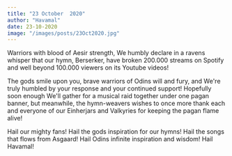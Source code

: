 ```yaml
---
title: "23 October  2020"
author: "Havamal"
date: 23-10-2020
image: "/images/posts/23Oct2020.jpg"
---
```


Warriors with blood of Aesir strength, We humbly declare in a ravens whisper that our hymn, Berserker, have broken 200.000 streams on Spotify and well beyond 100.000 viewers on its Youtube videos!

The gods smile upon you, brave warriors of Odins will and fury, and We're truly humbled by your response and your continued support! Hopefully soon enough We'll gather for a musical raid together under one pagan banner, but meanwhile, the hymn-weavers wishes to once more thank each and everyone of our Einherjars and Valkyries for keeping the pagan flame alive!

Hail our mighty fans! Hail the gods inspiration for our hymns! Hail the songs that flows from Asgaard! Hail Odins infinite inspiration and wisdom! Hail Havamal!